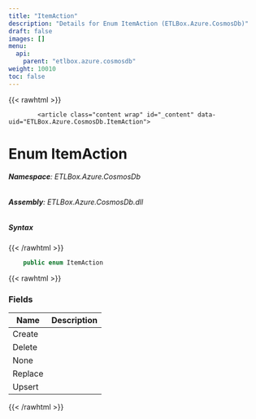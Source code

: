 ```yaml
---
title: "ItemAction"
description: "Details for Enum ItemAction (ETLBox.Azure.CosmosDb)"
draft: false
images: []
menu:
  api:
    parent: "etlbox.azure.cosmosdb"
weight: 10010
toc: false
---
```


{{< rawhtml >}}

            <article class="content wrap" id="_content" data-uid="ETLBox.Azure.CosmosDb.ItemAction">
  <h1 id="ETLBox_Azure_CosmosDb_ItemAction" data-uid="ETLBox.Azure.CosmosDb.ItemAction" class="text-break">Enum ItemAction
</h1>
  <div class="markdown level0 summary"></div>
  <div class="markdown level0 conceptual"></div>
<h6><strong>Namespace</strong>: ETLBox.Azure.CosmosDb</h6>
  <h6><strong>Assembly</strong>: ETLBox.Azure.CosmosDb.dll</h6>
  <h5 id="ETLBox_Azure_CosmosDb_ItemAction_syntax">Syntax</h5>
{{< /rawhtml >}}

```C#
    public enum ItemAction
```

{{< rawhtml >}}
  <h3 id="fields">Fields
</h3>
  <table class="table table-bordered table-condensed">
    <thead>
      <tr>
        <th>Name</th>
        <th>Description</th>
      </tr>
    <thead>
    <tbody>
      <tr>
        <td id="ETLBox_Azure_CosmosDb_ItemAction_Create">Create</td>
        <td></td>
      </tr>
      <tr>
        <td id="ETLBox_Azure_CosmosDb_ItemAction_Delete">Delete</td>
        <td></td>
      </tr>
      <tr>
        <td id="ETLBox_Azure_CosmosDb_ItemAction_None">None</td>
        <td></td>
      </tr>
      <tr>
        <td id="ETLBox_Azure_CosmosDb_ItemAction_Replace">Replace</td>
        <td></td>
      </tr>
      <tr>
        <td id="ETLBox_Azure_CosmosDb_ItemAction_Upsert">Upsert</td>
        <td></td>
      </tr>
    </tbody>
  </thead></thead></table>

{{< /rawhtml >}}
